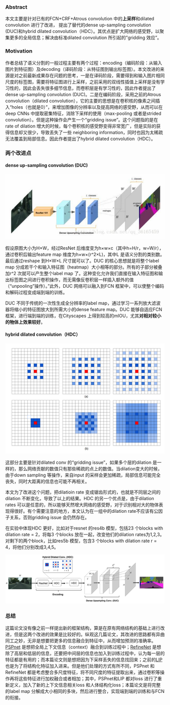 ### Abstract

本文主要是针对已有的FCN+CRF+Atrous convolution 中的**上采样**和dilated convolution 进行了改进， 提出了替代的dense up-sampling convolution (DUC)和hybrid dilated convolution（HDC）。其优点是扩大网络的感受野，以聚集更多的全局信息；解决由标准dilated convolution 所引起的”gridding 效应”。

### **Motivation**

作者总结了语义分割的一般过程主要有两个过程：encoding（编码阶段：从输入图片到特征图）及decoding（译码阶段：从特征图到输出标签图）。本文改进的来源是对之前最新成果存在问题的思考，一是在译码阶段，需要得到和输入图片相同尺度的标签图，需要将特征图进行上采样，之前采用的双线性插值上采样是没有学习性的，因此会丢失很多细节信息，而卷积层是有学习性的，因此作者提出了dense up-sampling convolution (DUC)。二是在编码阶段，采用之前的Atrous convolution（dilated convolution），它的主要的思想是在卷积核的像素之间插入“holes（也就是0）”，来增加图像的分辨率以及提高网络的感受野，从而可以在deep CNNs 中提取密集特征，消除下采样的使用（max-pooling 或者是strided convolution）。但是这种操作会产生一个“gridding issue”。这个问题指的是在rate of dilation 增大的时候，每个卷积核的感受野变得非常宽广，但是实际的获得信息却又很少，导致丢失了一些 neighboring information，同时也因为太稀疏无法覆盖到局部信息。因此作者提出了hybrid dilated convolution（HDC）。

### **两个改进点**

#### **dense up-sampling convolution (DUC)**

![1533259634640](assets/1533259634640.png)

假设原图大小为H×W，经过ResNet 后维度变为h×w×c（其中h=H/r，w=W/r），通过卷积后输出feature map 维度为h×w×(r^2×L)，其中L 是语义分割的类别数。最后通过reshape 到H×W×L 尺寸就可以了。DUC 的核心思想就是将整个label map 分成若干个和输入特征图（heatmap）大小相等的部分。所有的子部分被叠加r^2 次就可以产生整个label map 了。这种变化允许我们直接在输入特征图和输出标签图之间进行卷积操作，而无需像反卷积层一样插入额外的值（“unpooling”操作）。”此外，DUC 网络可以融入到FCN 框架中，可以使整个编码和解码过程变成端到端的训练。

DUC 不同于传统的一次性生成全分辨率的label map，通过学习一系列放大滤波器将缩小的特征图放大到所需大小的dense feature map。DUC 能够自适应FCN 框架，进行端到端的训练，在Cityscapes 上得到较高的mIOU，尤其**对相对较小的物体上效果较好**。

#### **hybrid dilated convolution（HDC）**

![1533259692959](assets/1533259692959.png)

这部分主要是针对dilated conv 的“gridding issue”，如果多个层的dilation 是一样的，那么网络贡献的数值只有那些稀疏的点上的数值。当dilation变大的时候，由于down sampling 等操作，来自input 的采样会更加稀疏，局部信息可能完全丧失，同时大距离的信息也可能不再相关。

本文为了改进这个问题，把dilatioin rate 变成锯齿形式的，也就是不同层之间的dilation 不断变化，导致了以上的结果。HDC 的另一个优点是，由于dilation rates 可以是任意的，所以能够天然增大网络的感受野，对于识别相对大的物体表现得很好。有个需要注意的地方，本文认为在一组中的dilation rate不应该有公因子关系，否则gridding issue 会仍然存在。

在实验中体现HDC 更好，比如对于resnet 的res4b 模型，包括23 个blocks with dilation rate = 2，将每3 个blocks 放在一起，改变他们的dilation rates为1,2,3。对剩下的两个block，比如res5b 模型，包含3 个blocks with dilation rate r = 4，将他们分别改成3,4,5。

![1533260276385](assets/1533260276385.png)

### **总结**

这篇论文没有像之前一样提出新的框架结构，算是在原有网络结构的基础上进行改进，但是这两个改进的效果是比较好的。纵观这几篇论文，其改进的思路都有异曲同工之妙，无非是想要把更多的信息融合到特征中，从而增加预测的准确率。[PSPnet](http://blog.csdn.net/qq_36165459/article/details/78344709) 是想把全局上下文信息（context）融合到训练过程中；[RefineNet](http://blog.csdn.net/qq_36165459/article/details/78345269) 是想除了高层和低层的信息，还要把中间层的信息也加入到训练过程中，认为每一层的特征都是有用的；而本篇论文则是想把因为下采样丢失的信息找回来；之前的[LIP](http://blog.csdn.net/qq_36165459/article/details/78339214) 也是为了将结构化特征加入进来。但是他们处理的方式有所不同，PSPnet 和RefineNet 都是考虑整合多尺度特征，将不同尺度的特征提取出来，通过卷积等操作再将这些特征进行加权融合或者相加；其中，PSPnet和LIP 都对loss 进行了重新定义，加入了新的上下文信息相关loss 和人体结构化loss；本篇论文是将完整的label map 分解成大小相同的多块，然后进行整合，实现端到端的训练和与FCN 的衔接。